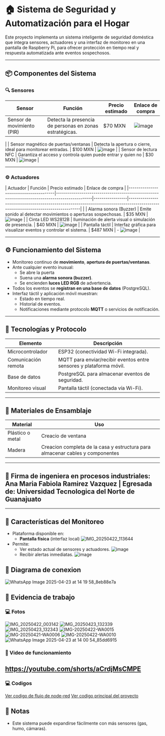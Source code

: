# 🏠 Sistema de Seguridad y Automatización para el Hogar

Este proyecto implementa un sistema inteligente de seguridad doméstica que integra sensores, actuadores y una interfaz de monitoreo en una pantalla de Raspberry Pi, para ofrecer protección en tiempo real y respuesta automatizada ante eventos sospechosos.

---

## 📦 Componentes del Sistema

### 🔍 Sensores

| Sensor                                 | Función                                                                                      | Precio estimado | Enlace de compra                                                                                                                   |
|----------------------------------------|-----------------------------------------------------------------------------------------------|-----------------|------------------------------------------------------------------------------------------------------------------------------------|
| Sensor de movimiento (PIR)             | Detecta la presencia de personas en zonas estratégicas.                                       | $70 MXN         | ![image](https://github.com/user-attachments/assets/96e3feb2-3243-4aeb-b737-dc8b5042c66d)
 |
| Sensor magnético de puertas/ventanas   | Detecta la apertura o cierre, ideal para monitorear entradas.                                 | $100 MXN        | ![image](https://github.com/user-attachments/assets/0e3a6ee9-f653-42e4-9ba6-29b930e8a6c4)
 |
| Sensor de lectura NFC        | Garantiza el acceso y controla quien puede entrar y quien no              | $30 MXN         | ![image](https://github.com/user-attachments/assets/da28a110-a10e-45f0-b60f-63177d238a76)
     |

---

### ⚙️ Actuadores

| Actuador                               | Función                                                                                       | Precio estimado | Enlace de compra                                                                                                                  |
|----------------------------------------|------------------------------------------------------------------------------------------------|-----------------|-----------------------------------------------------------------------------------------------------------------------------------|                                                                                                                             |
| Alarma sonora (Buzzer)                 | Emite sonido al detectar movimientos o aperturas sospechosas.                                 | $35 MXN         | ![image](https://github.com/user-attachments/assets/b55f9377-e232-47cd-a03b-d1223a9a00ff)
      |
| Cinta LED WS2812B | Iluminación de alerta visual o simulación de presencia.                                                            | $40 MXN          | ![image](https://github.com/user-attachments/assets/12be199b-f9e9-43c0-98df-ca089a4a1a65)
 |
| Pantalla táctil                        | Interfaz gráfica para visualizar eventos y controlar el sistema.                              | $487 MXN        | - 
 ![image](https://github.com/user-attachments/assets/dc6bc78a-3607-4741-81ba-d8af06dbe695)    |

---

## ⚙️ Funcionamiento del Sistema

- Monitoreo continuo de **movimiento**, **apertura de puertas/ventanas**.
- Ante cualquier evento inusual:
  - Se abre la puerta
  - Suena una **alarma sonora (buzzer)**.
  - Se encienden **luces LED RGB** de advertencia.
- Todos los eventos se **registran en una base de datos** (PostgreSQL).
- Interfaz táctil y aplicación móvil muestran:
  - Estado en tiempo real.
  - Historial de eventos.
  - Notificaciones mediante protocolo **MQTT** o servicios de notificación.

---

## 📡 Tecnologías y Protocolo

| Elemento                   | Descripción                                                                 |
|---------------------------|-----------------------------------------------------------------------------|
| Microcontrolador          | ESP32 (conectividad Wi-Fi integrada).                                       |
| Comunicación remota       | MQTT para enviar/recibir eventos entre sensores y plataforma móvil.         |
| Base de datos             | PostgreSQL para almacenar eventos de seguridad.                             |
| Monitoreo visual          | Pantalla táctil (conectada vía Wi-Fi).                                      |

---

## 🧱 Materiales de Ensamblaje

| Material     | Uso                                                                 |
|--------------|----------------------------------------------------------------------|
| Plástico o metal | Creacio de ventana   |
| Madera       | Creacion completa de la casa y estructura para almacenar cables y componentes |

---

## 📝 Firma de ingeniera en procesos industriales: Ana Maria Fabiola Ramirez Vazquez | Egresada de: Universidad Tecnologica del Norte de Guanajuato

---
## 📱 Características del Monitoreo

- Plataforma disponible en:
  - **Pantalla física** (interfaz local)
    ![IMG_20250422_113644](https://github.com/user-attachments/assets/c09f5314-27ce-4f51-bfc1-8ae99ecf730c)
- Permite:
  - Ver estado actual de sensores y actuadores.
    ![image](https://github.com/user-attachments/assets/1a775980-b5be-46fa-b1d3-ea330c0931f7)
  - Recibir alertas inmediatas.
    ![image](https://github.com/user-attachments/assets/408aaf36-4658-4ca2-82ff-d68a762f1aed)

## 📔 Diagrama de conexion

![WhatsApp Image 2025-04-23 at 14 19 58_8eb88e7a](https://github.com/user-attachments/assets/0d5c6544-a294-4e7d-9292-73d284c03e36)


## 🚨 Evidencia de trabajo

### 💻 Fotos

![IMG_20250422_003142](https://github.com/user-attachments/assets/60588bbd-1964-4f74-87e3-704d7539c41b)
![IMG_20250423_132339](https://github.com/user-attachments/assets/0f9ef68c-a74e-461a-802f-3dc76fa77041)
![IMG_20250423_132343](https://github.com/user-attachments/assets/c18cdd0f-0adb-44e8-9349-658fd467fd22)
![IMG-20250422-WA0015](https://github.com/user-attachments/assets/d403049e-640c-44da-9cee-6866587c5472)
![IMG-20250421-WA0006](https://github.com/user-attachments/assets/d5a63d54-dc34-4639-bff5-9a34285e6c40)
![IMG-20250422-WA0010](https://github.com/user-attachments/assets/5dd4e44d-a665-4936-a0c3-b71ed006813c)
![WhatsApp Image 2025-04-23 at 14 00 54_85dd6915](https://github.com/user-attachments/assets/8995f6a2-4ba5-45ff-af03-f13e4ef5d656)

### 🎥 Video de funcionamiento
https://youtube.com/shorts/aCrdjMsCMPE
---

### 💻 Codigos

[Ver codigo de flujo de node-red](flows.json)
[Ver codigo principal del proyecto](elcodigoquejala.py)

## 📝 Notas
- Este sistema puede expandirse fácilmente con más sensores (gas, humo, cámaras).
